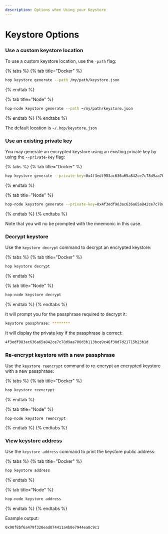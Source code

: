 ```yaml
---
description: Options when Using your Keystore
---
```


# Keystore Options

### Use a custom keystore location

To use a custom keystore location, use the `-path`  flag:

{% tabs %}
{% tab title="Docker" %}
```bash
hop keystore generate --path /my/path/keystore.json
```
{% endtab %}

{% tab title="Node" %}
```bash
hop-node keystore generate --path ~/my/path/keystore.json
```
{% endtab %}
{% endtabs %}

The default location is `~/.hop/keystore.json`

### Use an existing private key

You may generate an encrypted keystore using an existing private key by using the `--private-key` flag:

{% tabs %}
{% tab title="Docker" %}
```bash
hop keystore generate --private-key=0x4f3edf983ac636a65a842ce7c78d9aa706d3b113bce9c46f30d7d21715b23b1d
```
{% endtab %}

{% tab title="Node" %}
```bash
hop-node keystore generate --private-key=0x4f3edf983ac636a65a842ce7c78d9aa706d3b113bce9c46f30d7d21715b23b1d
```
{% endtab %}
{% endtabs %}

Note that you will no be prompted with the mnemonic in this case.

### Decrypt keystore

Use the `keystore decrypt` command to decrypt an encrypted keystore:

{% tabs %}
{% tab title="Docker" %}
```bash
hop keystore decrypt
```
{% endtab %}

{% tab title="Node" %}
```bash
hop-node keystore decrypt
```
{% endtab %}
{% endtabs %}

It will prompt you for the passphrase required to decrypt it:

```bash
keystore passphrase: ********
```

It will display the private key if the passphrase is correct:

```bash
4f3edf983ac636a65a842ce7c78d9aa706d3b113bce9c46f30d7d21715b23b1d
```

### Re-encrypt keystore with a new passphrase

Use the `keystore reencrypt` command to re-encrypt an encrypted keystore with a new passphrase:

{% tabs %}
{% tab title="Docker" %}
```bash
hop keystore reencrypt
```
{% endtab %}

{% tab title="Node" %}
```
hop-node keystore reencrypt
```
{% endtab %}
{% endtabs %}

### View keystore address

Use the `keystore address` command to print the keystore public address:

{% tabs %}
{% tab title="Docker" %}
```bash
hop keystore address
```
{% endtab %}

{% tab title="Node" %}
```bash
hop-node keystore address
```
{% endtab %}
{% endtabs %}

Example output:

```bash
0x90f8bf6a479f320ead074411a4b0e7944ea8c9c1
```

